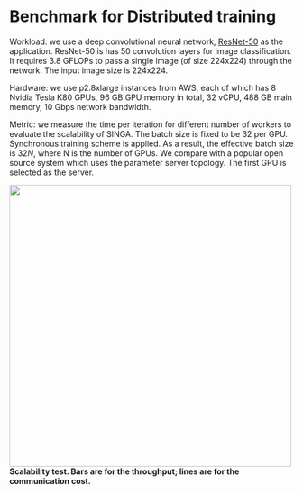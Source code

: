 <!--
    Licensed to the Apache Software Foundation (ASF) under one
    or more contributor license agreements.  See the NOTICE file
    distributed with this work for additional information
    regarding copyright ownership.  The ASF licenses this file
    to you under the Apache License, Version 2.0 (the
    "License"); you may not use this file except in compliance
    with the License.  You may obtain a copy of the License at

      http://www.apache.org/licenses/LICENSE-2.0

    Unless required by applicable law or agreed to in writing,
    software distributed under the License is distributed on an
    "AS IS" BASIS, WITHOUT WARRANTIES OR CONDITIONS OF ANY
    KIND, either express or implied.  See the License for the
    specific language governing permissions and limitations
    under the License.
-->


# Benchmark for Distributed training


Workload: we use a deep convolutional neural network, [ResNet-50](https://github.com/apache/incubator-singa/blob/master/examples/autograd/resnet.py) as the application. ResNet-50 is has 50 convolution layers for image classification. It requires 3.8 GFLOPs to pass a single image (of size 224x224) through the network. The input image size is 224x224.


Hardware: we use p2.8xlarge instances from AWS, each of which has 8 Nvidia Tesla K80 GPUs, 96 GB GPU memory in total, 32 vCPU, 488 GB main memory, 10 Gbps network bandwidth. 

Metric: we measure the time per iteration for different number of workers to evaluate the scalability of SINGA. The batch size is fixed to be 32 per GPU. Synchronous training scheme is applied. As a result, the effective batch size is $32N$, where N is the number of GPUs. We compare with a popular open source system which uses the parameter server topology. The first GPU is selected as the server.

<img src="../_static/images/benchmark.png" align="center" width="500px"/>
<br/>
<span><strong>Scalability test. Bars are for the throughput; lines are for the communication cost.</strong></span>